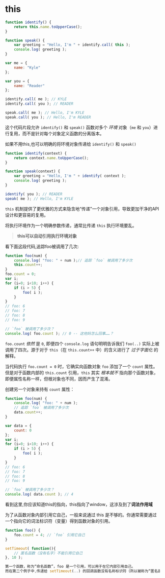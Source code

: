 # this

```JavaScript
function identify() {
	return this.name.toUpperCase();
}

function speak() {
	var greeting = "Hello, I'm " + identify.call( this );
	console.log( greeting );
}

var me = {
	name: "Kyle"
};

var you = {
	name: "Reader"
};

identify.call( me ); // KYLE
identify.call( you ); // READER

speak.call( me ); // Hello, I'm KYLE
speak.call( you ); // Hello, I'm READER
```

这个代码片段允许 `identify()` 和 `speak()` 函数对多个 *环境* 对象（`me` 和 `you`）进行复用，而不是针对每个对象定义函数的分离版本。

如果不用this,也可以明确的将环境对象传递给 `identify()` 和 `speak()`

```JavaScript
function identify(context) {
	return context.name.toUpperCase();
}

function speak(context) {
	var greeting = "Hello, I'm " + identify( context );
	console.log( greeting );
}

identify( you ); // READER
speak( me ); // Hello, I'm KYLE
```

`this` 机制提供了更优雅的方式来隐含地“传递”一个对象引用，导致更加干净的API设计和更容易的复用。

将执行环境作为一个明确参数传递，通常比传递 `this` 执行环境要乱。

> **this可以自动引用执行环境对象**

看下面这段代码,追踪foo被调用了几次:

```JavaScript
function foo(num) {
	console.log( "foo: " + num );// 追踪 `foo` 被调用了多少次
	this.count++;
}
foo.count = 0;
var i;
for (i=0; i<10; i++) {
	if (i > 5) {
		foo( i );
	}
}
// foo: 6
// foo: 7
// foo: 8
// foo: 9

// `foo` 被调用了多少次？
console.log( foo.count ); // 0 -- 这他妈怎么回事……？
```

`foo.count` *依然* 是 `0`, 即便四个 `console.log` 语句明明告诉我们 `foo(..)` 实际上被调用了四次。源于对于 `this`（在 `this.count++` 中）的含义进行了 *过于字面化* 的解释。

当代码执行 `foo.count = 0` 时，它确实向函数对象 `foo` 添加了一个 `count` 属性。但是对于函数内部的 `this.count` 引用，`this` 其实 *根本就不* 指向那个函数对象，即便属性名称一样，但根对象也不同，因而产生了混淆。

创建另一个对象来持有 `count` 属性：

```JavaScript
function foo(num) {
	console.log( "foo: " + num );
	// 追踪 `foo` 被调用了多少次
	data.count++;
}

var data = {
	count: 0
};
var i;
for (i=0; i<10; i++) {
	if (i > 5) {
		foo( i );
	}
}
// foo: 6
// foo: 7
// foo: 8
// foo: 9

// `foo` 被调用了多少次？
console.log( data.count ); // 4
```

看到这里,你应该知道this的指向，this指向了window，这涉及到了**词法作用域**

为了从函数对象内部引用它自己，一般来说通过 this 是不够的。你通常需要通过一个指向它的词法标识符（变量）得到函数对象的引用。

```JavaScript
function foo() {
	foo.count = 4; // `foo` 引用它自己
}

setTimeout( function(){
	// 匿名函数（没有名字）不能引用它自己
}, 10 );

第一个函数，称为“命名函数”，foo 是一个引用，可以用于在它内部引用自己。
而在第二个例子中,传递给 setTimeout(..) 的回调函数没有名称标识符（所以被称为“匿名函数”），所以没有合适的办法引用函数对象自己。
```

